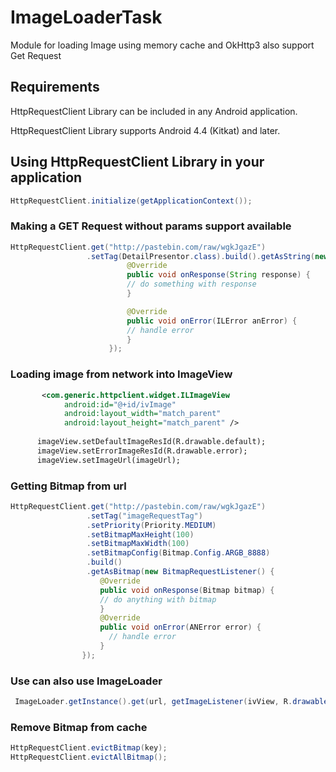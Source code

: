 # ImageLoaderTask
Module for loading Image using memory cache and OkHttp3 also support Get Request

## Requirements

HttpRequestClient Library can be included in any Android application. 

HttpRequestClient Library supports Android 4.4 (Kitkat) and later. 

## Using HttpRequestClient Library in your application

```java
HttpRequestClient.initialize(getApplicationContext());
```
### Making a GET Request without params support available
```java
HttpRequestClient.get("http://pastebin.com/raw/wgkJgazE")
                 .setTag(DetailPresentor.class).build().getAsString(new StringRequestListener() {
                          @Override
                          public void onResponse(String response) {
                          // do something with response
                          }

                          @Override
                          public void onError(ILError anError) {
                          // handle error
                          }
                      });       
```
### Loading image from network into ImageView
```xml
       <com.generic.httpclient.widget.ILImageView
            android:id="@+id/ivImage"
            android:layout_width="match_parent"
            android:layout_height="match_parent" />
          
      imageView.setDefaultImageResId(R.drawable.default);
      imageView.setErrorImageResId(R.drawable.error);
      imageView.setImageUrl(imageUrl);          
```
### Getting Bitmap from url
```java
HttpRequestClient.get("http://pastebin.com/raw/wgkJgazE")
                 .setTag("imageRequestTag")
                 .setPriority(Priority.MEDIUM)
                 .setBitmapMaxHeight(100)
                 .setBitmapMaxWidth(100)
                 .setBitmapConfig(Bitmap.Config.ARGB_8888)
                 .build()
                 .getAsBitmap(new BitmapRequestListener() {
                    @Override
                    public void onResponse(Bitmap bitmap) {
                    // do anything with bitmap
                    }
                    @Override
                    public void onError(ANError error) {
                      // handle error
                    }
                });
```
### Use can also use ImageLoader
```java
 ImageLoader.getInstance().get(url, getImageListener(ivView, R.drawable.ic_place_holder, R.drawable.ic_image_error));
```

### Remove Bitmap from cache
```java
HttpRequestClient.evictBitmap(key);
HttpRequestClient.evictAllBitmap();
```
